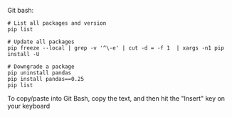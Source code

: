 Git bash:

~~~
# List all packages and version
pip list

# Update all packages
pip freeze --local | grep -v '^\-e' | cut -d = -f 1  | xargs -n1 pip install -U

# Downgrade a package
pip uninstall pandas
pip install pandas==0.25
pip list

~~~

To copy/paste into Git Bash, copy the text, and then hit the "Insert" key on your keyboard
